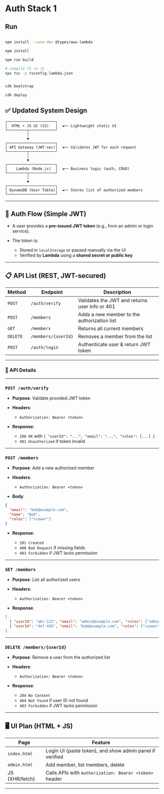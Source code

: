 # Auth Stack 1

## Run

```bash

npm install --save-dev @types/aws-lambda

npm install

npm run build

# compile TS to JS
npx tsc -p tsconfig.lambda.json


cdk bootstrap

cdk deploy
```

## ✅ **Updated System Design**

```
┌──────────────────────┐
│  HTML + JS UI (S3)   │  ◄── Lightweight static UI
└─────────┬────────────┘
          │
          ▼
┌──────────────────────┐
│ API Gateway (JWT-sec)│  ◄── Validates JWT for each request
└─────────┬────────────┘
          │
          ▼
┌──────────────────────┐
│    Lambda (Node.js)  │  ◄── Business logic (auth, CRUD)
└─────────┬────────────┘
          │
          ▼
┌──────────────────────┐
│ DynamoDB (User Table)│  ◄── Stores list of authorized members
└──────────────────────┘
```

---

## 🔐 **Auth Flow (Simple JWT)**

* A user provides a **pre-issued JWT token** (e.g., from an admin or login service).
* The token is:

  * Stored in `localStorage` or passed manually via the UI
  * Verified by **Lambda** using a **shared secret or public key**

---

## 📋 **API List (REST, JWT-secured)**

| **Method** | **Endpoint**        | **Description**                                |
| ---------- | ------------------- | ---------------------------------------------- |
| `POST`     | `/auth/verify`      | Validates the JWT and returns user info or 401 |
| `POST`     | `/members`          | Adds a new member to the authorization list    |
| `GET`      | `/members`          | Returns all current members                    |
| `DELETE`   | `/members/{userId}` | Removes a member from the list                 |
| `POST` | `/auth/login` | Authenticate user & return JWT token |


---

### 🔧 API Details

---

### `POST /auth/verify`

* **Purpose**: Validate provided JWT token
* **Headers**:

  * `Authorization: Bearer <token>`
* **Response**:

  * `200 OK` with `{ "userId": "...", "email": "...", "roles": [...] }`
  * `401 Unauthorized` if token invalid

---

### `POST /members`

* **Purpose**: Add a new authorized member
* **Headers**:

  * `Authorization: Bearer <token>`
* **Body**:

```json
{
  "email": "bob@example.com",
  "name": "Bob",
  "roles": ["viewer"]
}
```

* **Response**:

  * `201 Created`
  * `400 Bad Request` if missing fields
  * `403 Forbidden` if JWT lacks permission

---

### `GET /members`

* **Purpose**: List all authorized users
* **Headers**:

  * `Authorization: Bearer <token>`
* **Response**:

```json
[
  { "userId": "abc-123", "email": "admin@example.com", "roles": ["admin"] },
  { "userId": "def-456", "email": "bob@example.com", "roles": ["viewer"] }
]
```

---

### `DELETE /members/{userId}`

* **Purpose**: Remove a user from the authorized list
* **Headers**:

  * `Authorization: Bearer <token>`
* **Response**:

  * `204 No Content`
  * `404 Not Found` if user ID not found
  * `403 Forbidden` if JWT lacks permission

---

## 🖥️ **UI Plan (HTML + JS)**

| Page           | Feature                                                  |
| -------------- | -------------------------------------------------------- |
| `index.html`   | Login UI (paste token), and show admin panel if verified |
| `admin.html`   | Add member, list members, delete                         |
| JS (XHR/fetch) | Calls APIs with `Authorization: Bearer <token>` header   |

---
